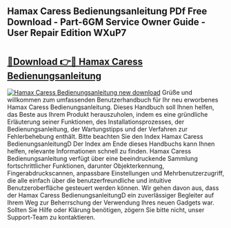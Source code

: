 ## Hamax Caress Bedienungsanleitung PDf Free Download - Part-6GM Service Owner Guide - User Repair Edition WXuP7

# <h2><a href="http://df5v47.blite.top/?on=Hamax+Caress+Bedienungsanleitung">🔗Download 👉🔴 Hamax Caress Bedienungsanleitung</a></h2>

[![Hamax Caress Bedienungsanleitung new download](https://i.imgur.com/lujVjoI.png)](http://df5v47.blite.top/?on=Hamax+Caress+Bedienungsanleitung)
Grüße und willkommen zum umfassenden Benutzerhandbuch für Ihr neu erworbenes Hamax Caress Bedienungsanleitung. Dieses Handbuch soll Ihnen helfen, das Beste aus Ihrem Produkt herauszuholen, indem es eine gründliche Erläuterung seiner Funktionen, des Installationsprozesses, der Bedienungsanleitung, der Wartungstipps und der Verfahren zur Fehlerbehebung enthält. Bitte beachten Sie den Index Hamax Caress BedienungsanleitungD Der Index am Ende dieses Handbuchs kann Ihnen helfen, relevante Informationen schnell zu finden. Hamax Caress Bedienungsanleitung verfügt über eine beeindruckende Sammlung fortschrittlicher Funktionen, darunter Objekterkennung, Fingerabdruckscannen, anpassbare Einstellungen und Mehrbenutzerzugriff, die alle einfach über die benutzerfreundliche und intuitive Benutzeroberfläche gesteuert werden können. Wir gehen davon aus, dass der Hamax Caress BedienungsanleitungD ein zuverlässiger Begleiter auf Ihrem Weg zur Beherrschung der Verwendung Ihres neuen Gadgets war. Sollten Sie Hilfe oder Klärung benötigen, zögern Sie bitte nicht, unser Support-Team zu kontaktieren.
